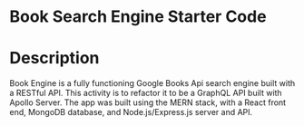# Book Search Engine Starter Code

# Description
Book Engine is a fully functioning Google Books Api search engine built with a RESTful API. This activity is to refactor it to be a GraphQL API built with Apollo Server. The app was built using the MERN stack, with a React front end, MongoDB database, and Node.js/Express.js server and API.
